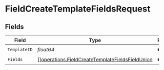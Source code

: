 # FieldCreateTemplateFieldsRequest


## Fields

| Field                                                                                                              | Type                                                                                                               | Required                                                                                                           | Description                                                                                                        |
| ------------------------------------------------------------------------------------------------------------------ | ------------------------------------------------------------------------------------------------------------------ | ------------------------------------------------------------------------------------------------------------------ | ------------------------------------------------------------------------------------------------------------------ |
| `TemplateID`                                                                                                       | *float64*                                                                                                          | :heavy_check_mark:                                                                                                 | N/A                                                                                                                |
| `Fields`                                                                                                           | [][operations.FieldCreateTemplateFieldsFieldUnion](../../models/operations/fieldcreatetemplatefieldsfieldunion.md) | :heavy_check_mark:                                                                                                 | N/A                                                                                                                |